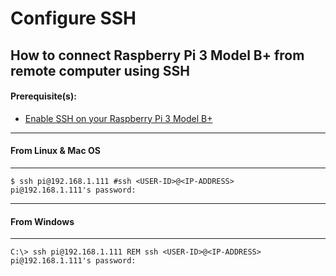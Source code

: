 # Configure SSH

## How to connect Raspberry Pi 3 Model B+ from remote computer using SSH

#### Prerequisite(s):
- [Enable SSH on your Raspberry Pi 3 Model B+](./01-Getting%20Started.md)
---
#### From Linux & Mac OS
---
```console
$ ssh pi@192.168.1.111 #ssh <USER-ID>@<IP-ADDRESS>
pi@192.168.1.111's password:
```
---
#### From Windows
---
```console
C:\> ssh pi@192.168.1.111 REM ssh <USER-ID>@<IP-ADDRESS>
pi@192.168.1.111's password:
```
